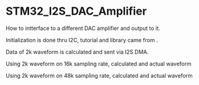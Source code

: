 # STM32_I2S_DAC_Amplifier

How to intterface to a different DAC amplifier and output to it.

Initialization is done thru I2C, tutorial and library came from .

Data of 2k waveform is calculated and sent via I2S DMA.

Using 2k waveform on 16k sampling rate, calculated and actual waveform

Using 2k waveform on 48k sampling rate, calculated and actual waveform
